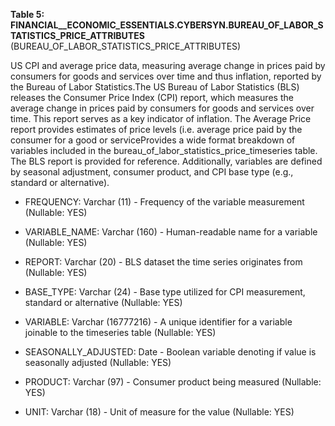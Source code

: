 **Table 5: FINANCIAL__ECONOMIC_ESSENTIALS.CYBERSYN.BUREAU_OF_LABOR_STATISTICS_PRICE_ATTRIBUTES** (BUREAU_OF_LABOR_STATISTICS_PRICE_ATTRIBUTES)

US CPI and average price data, measuring average change in prices paid by consumers for goods and services over time and thus inflation, reported by the Bureau of Labor Statistics.The US Bureau of Labor Statistics (BLS) releases the Consumer Price Index (CPI) report, which measures the average change in prices paid by consumers for goods and services over time. This report serves as a key indicator of inflation. The Average Price report provides estimates of price levels (i.e. average price paid by the consumer for a good or serviceProvides a wide format breakdown of variables included in the bureau_of_labor_statistics_price_timeseries table. The BLS report is provided for reference. Additionally, variables are defined by seasonal adjustment, consumer product, and CPI base type (e.g., standard or alternative).

- FREQUENCY: Varchar (11) - Frequency of the variable measurement (Nullable: YES)

- VARIABLE_NAME: Varchar (160) - Human-readable name for a variable (Nullable: YES)

- REPORT: Varchar (20) - BLS dataset the time series originates from (Nullable: YES)

- BASE_TYPE: Varchar (24) - Base type utilized for CPI measurement, standard or alternative (Nullable: YES)

- VARIABLE: Varchar (16777216) - A unique identifier for a variable joinable to the timeseries table (Nullable: YES)

- SEASONALLY_ADJUSTED: Date - Boolean variable denoting if value is seasonally adjusted (Nullable: YES)

- PRODUCT: Varchar (97) - Consumer product being measured (Nullable: YES)

- UNIT: Varchar (18) - Unit of measure for the value (Nullable: YES)

